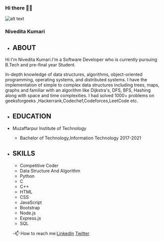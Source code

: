### Hi there 👩‍🎓
![alt text](https://media-exp1.licdn.com/dms/image/C5103AQGJjgCHu9j45A/profile-displayphoto-shrink_100_100/0?e=1599696000&v=beta&t=F8j0dNAiyDVJxWut93x1_CwZ9LrR_uNZc4jDF4z3UwM)
### Nivedita Kumari
- ## ABOUT 
Hi I'm Nivedita Kumari.I'm a Software Developer who is currently pursuing B.Tech and pre-final year Student.

In-depth knowledge of data structures, algorithms, object-oriented programming, operating systems, and distributed systems. I have the implementation of simple to complex data structures including trees, maps, graphs and familiar with an algorithm like Dijkstra's, DFS, BFS, Hashing along with space and time complexities.
I had solved 1000+ problems on geeksforgeeks ,Hackerrank,Codechef,Codeforces,LeetCode etc.
- ## EDUCATION
 - Muzaffarpur Institute of Technology
   - Bachelor of Technology,Information Technology
   2017-2021
- ## SKILLS
  - Competitive Coder
  - Data Structure And Algorithm
  - Python
  - C
  - C++
  - HTML
  - CSS
  - JavaScript
  - Bootstrap
  - Node.js
  - Express.js
  - SQL
  
  
  -📫 How to reach me:[LinkedIn](https://www.linkedin.com/in/nivedita-kumari-47a469163/)
                       [Twitter](https://twitter.com/nivedit08422106)
<!--
**niveditaprity/niveditaprity** is a ✨ _special_ ✨ repository because its `README.md` (this file) appears on your GitHub profile.

Here are some ideas to get you started:
Hi I'm Nivedita Kumari.I'm a Software Developer who is currently pursuing B.Tech and pre-final year Student.
- 🔭 I’m currently working on ...
- 🌱 I’m currently learning ...
- 👯 I’m looking to collaborate on ...
- 🤔 I’m looking for help with ...
- 💬 Ask me about ...
- 📫 How to reach me: ...
- 😄 Pronouns: ...
- ⚡ Fun fact: ...
-->
